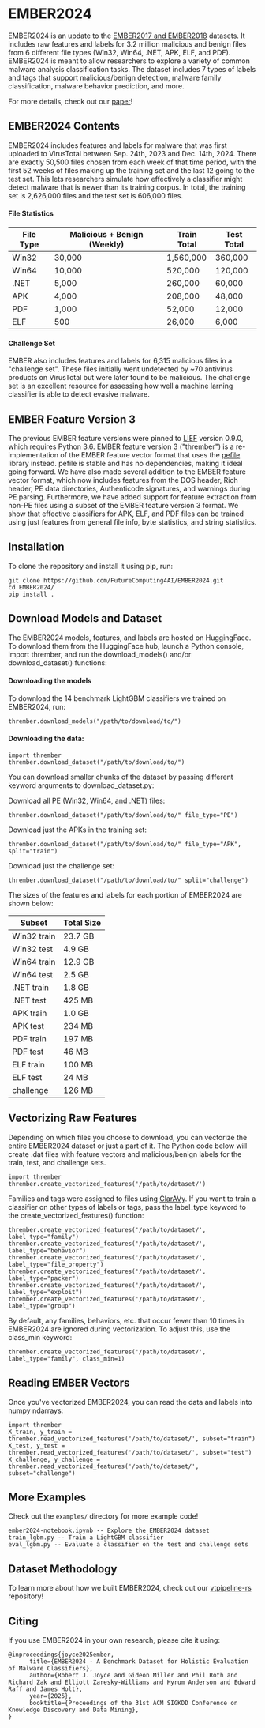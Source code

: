 # EMBER2024

EMBER2024 is an update to the [EMBER2017 and EMBER2018](https://github.com/elastic/ember/) datasets. It includes raw features and labels for 3.2 million malicious and benign files from 6 different file types (Win32, Win64, .NET, APK, ELF, and PDF). EMBER2024 is meant to allow researchers to explore a variety of common malware analysis classification tasks. The dataset includes 7 types of labels and tags that support malicious/benign detection, malware family classification, malware behavior prediction, and more.

For more details, check out our [paper](https://arxiv.org/pdf/2506.05074)!


## EMBER2024 Contents

EMBER2024 includes features and labels for malware that was first uploaded to VirusTotal between Sep. 24th, 2023 and Dec. 14th, 2024. There are exactly 50,500 files chosen from each week of that time period, with the first 52 weeks of files making up the training set and the last 12 going to the test set. This lets researchers simulate how effectively a classifier might detect malware that is newer than its training corpus. In total, the training set is 2,626,000 files and the test set is 606,000 files.

#### File Statistics
| File Type   | Malicious + Benign (Weekly) | Train Total | Test Total |
| -------- | ------- | ------ | ------- |
| Win32  | 30,000    | 1,560,000 | 360,000 |
| Win64 | 10,000     | 520,000 | 120,000 |
| .NET    | 5,000    | 260,000 | 60,000 |
| APK  | 4,000    | 208,000 | 48,000 |
| PDF | 1,000  | 52,000 | 12,000 |
| ELF    | 500    | 26,000 | 6,000 |

#### Challenge Set

EMBER also includes features and labels for 6,315 malicious files in a "challenge set". These files initially went undetected by ~70 antivirus products on VirusTotal but were later found to be malicious. The challenge set is an excellent resource for assessing how well a machine larning classifier is able to detect evasive malware.


## EMBER Feature Version 3

The previous EMBER feature versions were pinned to [LIEF](lief.re) version 0.9.0, which requires Python 3.6. EMBER feature version 3 ("thrember") is a re-implementation of the EMBER feature vector format that uses the [pefile](https://github.com/erocarrera/pefile) library instead. pefile is stable and has no dependencies, making it ideal going forward. We have also made several addition to the EMBER feature vector format, which now includes features from the DOS header, Rich header, PE data directories, Authenticode signatures, and warnings during PE parsing. Furthermore, we have added support for feature extraction from non-PE files using a subset of the EMBER feature version 3 format. We show that effective classifiers for APK, ELF, and PDF files can be trained using just features from general file info, byte statistics, and string statistics.

## Installation

To clone the repository and install it using pip, run:
```
git clone https://github.com/FutureComputing4AI/EMBER2024.git
cd EMBER2024/
pip install .
```


## Download Models and Dataset

The EMBER2024 models, features, and labels are hosted on HuggingFace. To download them from the HuggingFace hub, launch a Python console, import thrember, and run the download_models() and/or download_dataset() functions:

#### Downloading the models

To download the 14 benchmark LightGBM classifiers we trained on EMBER2024, run:

```
thrember.download_models("/path/to/download/to/")
```


#### Downloading the data:

```
import thrember
thrember.download_dataset("/path/to/download/to/")
```

You can download smaller chunks of the dataset by passing different keyword arguments to download_dataset.py:

Download all PE (Win32, Win64, and .NET) files:
```
thrember.download_dataset("/path/to/download/to/" file_type="PE")
```

Download just the APKs in the training set:
```
thrember.download_dataset("/path/to/download/to/" file_type="APK", split="train")
```

Download just the challenge set:

```
thrember.download_dataset("/path/to/download/to/" split="challenge")
```



The sizes of the features and labels for each portion of EMBER2024 are shown below:

| Subset | Total Size |
| ------ | ------ |
| Win32 train | 23.7 GB |
| Win32 test  | 4.9 GB |
| Win64 train | 12.9 GB |
| Win64 test  | 2.5 GB |
| .NET train | 1.8 GB |
| .NET test | 425 MB |
| APK train | 1.0 GB|
| APK test | 234 MB|
| PDF train | 197 MB |
| PDF test | 46 MB |
| ELF train | 100 MB |
| ELF test | 24 MB |
| challenge | 126 MB |


## Vectorizing Raw Features

Depending on which files you choose to download, you can vectorize the entire EMBER2024 dataset or just a part of it. The Python code below will create .dat files with feature vectors and malicious/benign labels for the train, test, and challenge sets.

```
import thrember
thrember.create_vectorized_features('/path/to/dataset/')
```

Families and tags were assigned to files using [ClarAVy](https://github.com/FutureComputing4AI/ClarAVy/). If you want to train a classifier on other types of labels or tags, pass the label_type keyword to the create_vectorized_features() function:

```
thrember.create_vectorized_features('/path/to/dataset/', label_type="family")
thrember.create_vectorized_features('/path/to/dataset/', label_type="behavior")
thrember.create_vectorized_features('/path/to/dataset/', label_type="file_property")
thrember.create_vectorized_features('/path/to/dataset/', label_type="packer")
thrember.create_vectorized_features('/path/to/dataset/', label_type="exploit")
thrember.create_vectorized_features('/path/to/dataset/', label_type="group")
```

By default, any families, behaviors, etc. that occur fewer than 10 times in EMBER2024 are ignored during vectorization. To adjust this, use the class_min keyword:

```
thrember.create_vectorized_features('/path/to/dataset/', label_type="family", class_min=1)
```

## Reading EMBER Vectors

Once you've vectorized EMBER2024, you can read the data and labels into numpy ndarrays:

```
import thrember
X_train, y_train = thrember.read_vectorized_features('/path/to/dataset/', subset="train")
X_test, y_test = thrember.read_vectorized_features('/path/to/dataset/', subset="test")
X_challenge, y_challenge = thrember.read_vectorized_features('/path/to/dataset/', subset="challenge")
```

## More Examples

Check out the ```examples/``` directory for more example code!

```
ember2024-notebook.ipynb -- Explore the EMBER2024 dataset
train_lgbm.py -- Train a LightGBM classifier
eval_lgbm.py -- Evaluate a classifier on the test and challenge sets
```


## Dataset Methodology

To learn more about how we built EMBER2024, check out our [vtpipeline-rs](https://github.com/FutureComputing4AI/vtpipeline-rs) repository!


## Citing

If you use EMBER2024 in your own research, please cite it using:

```
@inproceedings{joyce2025ember,
      title={EMBER2024 - A Benchmark Dataset for Holistic Evaluation of Malware Classifiers},
      author={Robert J. Joyce and Gideon Miller and Phil Roth and Richard Zak and Elliott Zaresky-Williams and Hyrum Anderson and Edward Raff and James Holt},
      year={2025},
      booktitle={Proceedings of the 31st ACM SIGKDD Conference on Knowledge Discovery and Data Mining},
}
